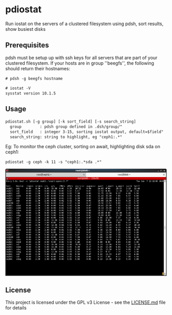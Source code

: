 # pdiostat
Run iostat on the servers of a clustered filesystem using pdsh, sort results, show busiest disks

## Prerequisites
pdsh must be setup up with ssh keys for all servers that are
part of your clustered filesystem. If your hosts are in
group ''beegfs'', the following should return their hostnames:

```
# pdsh -g beegfs hostname
```

```
# iostat -V
sysstat version 10.1.5
```


## Usage
```
pdiostat.sh [-g group] [-k sort_field] [-s search_string]
  group        : pdsh group defined in .dsh/group/"
  sort_field   : integer 3-15, sorting iostat output, default=$field"
  search_string: string to highlight, eg "ceph1:.*"
```
Eg: To monitor the ceph cluster, sorting on await, highlighting disk sda on ceph1:
```
pdiostat -g ceph -k 11 -s "ceph1:.*sda .*"
```

![Screenshot](doc/images/pdiostat.png)

## License

This project is licensed under the GPL v3 License - see the [LICENSE.md](LICENSE.md) file for details
